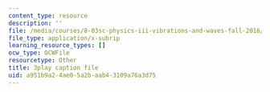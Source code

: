 ```yaml
---
content_type: resource
description: ''
file: /media/courses/8-03sc-physics-iii-vibrations-and-waves-fall-2016/a951b9a24ae05a2baab43109a76a3d75_kKIQ1h9UuA.vtt
file_type: application/x-subrip
learning_resource_types: []
ocw_type: OCWFile
resourcetype: Other
title: 3play caption file
uid: a951b9a2-4ae0-5a2b-aab4-3109a76a3d75
---
```

